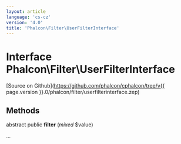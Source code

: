 ```yaml
---
layout: article
language: 'cs-cz'
version: '4.0'
title: 'Phalcon\Filter\UserFilterInterface'
---
```

# Interface **Phalcon\Filter\UserFilterInterface**

[Source on Github](https://github.com/phalcon/cphalcon/tree/v{{ page.version }}.0/phalcon/filter/userfilterinterface.zep)

## Methods

abstract public **filter** (*mixed* $value)

...